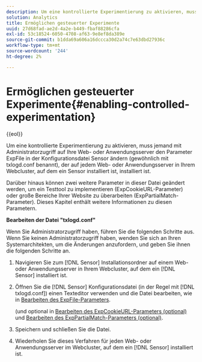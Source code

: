 ```yaml
---
description: Um eine kontrollierte Experimentierung zu aktivieren, muss jemand mit Administratorzugriff auf Ihre Web- oder Anwendungsserver den Parameter ExpFile in der Konfigurationsdatei Sensor ändern (gewöhnlich mit txlogd.conf benannt), der auf jedem Web- oder Anwendungsserver in Ihrem Webcluster, auf dem ein Sensor installiert ist, installiert ist.
solution: Analytics
title: Ermöglichen gesteuerter Experimente
uuid: 27d68fad-ae2d-4a2e-b449-fbaf88286cfa
exl-id: 53c18524-6050-4708-af63-9e8ef8da389e
source-git-commit: b1dda69a606a16dccca30d2a74c7e63dbd27936c
workflow-type: tm+mt
source-wordcount: '244'
ht-degree: 2%

---
```


# Ermöglichen gesteuerter Experimente{#enabling-controlled-experimentation}

{{eol}}

Um eine kontrollierte Experimentierung zu aktivieren, muss jemand mit Administratorzugriff auf Ihre Web- oder Anwendungsserver den Parameter ExpFile in der Konfigurationsdatei Sensor ändern (gewöhnlich mit txlogd.conf benannt), der auf jedem Web- oder Anwendungsserver in Ihrem Webcluster, auf dem ein Sensor installiert ist, installiert ist.

Darüber hinaus können zwei weitere Parameter in dieser Datei geändert werden, um ein Testtool zu implementieren (ExpCookieURL-Parameter) oder große Bereiche Ihrer Website zu überarbeiten (ExpPartialMatch-Parameter). Dieses Kapitel enthält weitere Informationen zu diesen Parametern.

**Bearbeiten der Datei &quot;txlogd.conf&quot;**

Wenn Sie Administratorzugriff haben, führen Sie die folgenden Schritte aus. Wenn Sie keinen Administratorzugriff haben, wenden Sie sich an Ihren Systemarchitekten, um die Änderungen anzufordern, und geben Sie ihnen die folgenden Schritte an.

1. Navigieren Sie zum [!DNL Sensor] Installationsordner auf einem Web- oder Anwendungsserver in Ihrem Webcluster, auf dem ein [!DNL Sensor] installiert ist.
1. Öffnen Sie die [!DNL Sensor] Konfigurationsdatei (in der Regel mit [!DNL txlogd.conf]) einen Texteditor verwenden und die Datei bearbeiten, wie in [Bearbeiten des ExpFile-Parameters](../../../home/c-undst-ctrld-exp/t-en-ctrld-exp/c-mod-expfile-prm.md#concept-25232b386a654870becc789d4f1fcc28).

   (und optional in [Bearbeiten des ExpCookieURL-Parameters (optional)](../../../home/c-undst-ctrld-exp/t-en-ctrld-exp/c-mod-expckurl-prm.md#concept-215bf86bab4e4ec0b0cc803ec48a8fcf) und [Bearbeiten des ExpPartialMatch-Parameters (optional)](../../../home/c-undst-ctrld-exp/t-en-ctrld-exp/c-mod-expplmth-prm.md#concept-9c817c4c49b74287b0f70d6a1a37655e).

1. Speichern und schließen Sie die Datei.
1. Wiederholen Sie dieses Verfahren für jeden Web- oder Anwendungsserver im Webcluster, auf dem ein [!DNL Sensor] installiert ist.
